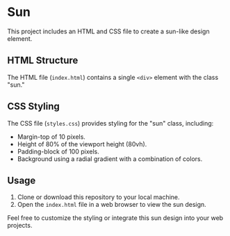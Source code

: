 # Sun

This project includes an HTML and CSS file to create a sun-like design element.

## HTML Structure

The HTML file (`index.html`) contains a single `<div>` element with the class "sun."

## CSS Styling

The CSS file (`styles.css`) provides styling for the "sun" class, including:
- Margin-top of 10 pixels.
- Height of 80% of the viewport height (80vh).
- Padding-block of 100 pixels.
- Background using a radial gradient with a combination of colors.

## Usage

1. Clone or download this repository to your local machine.
2. Open the `index.html` file in a web browser to view the sun design.

Feel free to customize the styling or integrate this sun design into your web projects.
